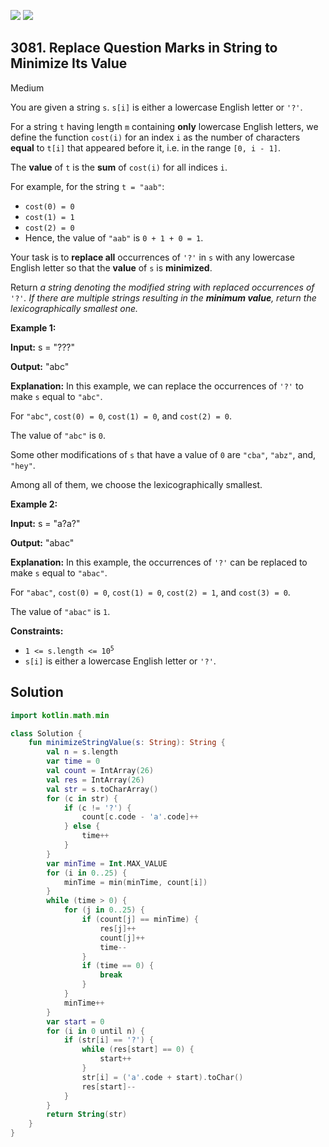 [![](https://img.shields.io/github/stars/javadev/LeetCode-in-Kotlin?label=Stars&style=flat-square)](https://github.com/javadev/LeetCode-in-Kotlin)
[![](https://img.shields.io/github/forks/javadev/LeetCode-in-Kotlin?label=Fork%20me%20on%20GitHub%20&style=flat-square)](https://github.com/javadev/LeetCode-in-Kotlin/fork)

## 3081\. Replace Question Marks in String to Minimize Its Value

Medium

You are given a string `s`. `s[i]` is either a lowercase English letter or `'?'`.

For a string `t` having length `m` containing **only** lowercase English letters, we define the function `cost(i)` for an index `i` as the number of characters **equal** to `t[i]` that appeared before it, i.e. in the range `[0, i - 1]`.

The **value** of `t` is the **sum** of `cost(i)` for all indices `i`.

For example, for the string `t = "aab"`:

*   `cost(0) = 0`
*   `cost(1) = 1`
*   `cost(2) = 0`
*   Hence, the value of `"aab"` is `0 + 1 + 0 = 1`.

Your task is to **replace all** occurrences of `'?'` in `s` with any lowercase English letter so that the **value** of `s` is **minimized**.

Return _a string denoting the modified string with replaced occurrences of_ `'?'`_. If there are multiple strings resulting in the **minimum value**, return the lexicographically smallest one._

**Example 1:**

**Input:** s = "???"

**Output:** "abc"

**Explanation:** In this example, we can replace the occurrences of `'?'` to make `s` equal to `"abc"`.

For `"abc"`, `cost(0) = 0`, `cost(1) = 0`, and `cost(2) = 0`.

The value of `"abc"` is `0`.

Some other modifications of `s` that have a value of `0` are `"cba"`, `"abz"`, and, `"hey"`.

Among all of them, we choose the lexicographically smallest.

**Example 2:**

**Input:** s = "a?a?"

**Output:** "abac"

**Explanation:** In this example, the occurrences of `'?'` can be replaced to make `s` equal to `"abac"`.

For `"abac"`, `cost(0) = 0`, `cost(1) = 0`, `cost(2) = 1`, and `cost(3) = 0`.

The value of `"abac"` is `1`.

**Constraints:**

*   <code>1 <= s.length <= 10<sup>5</sup></code>
*   `s[i]` is either a lowercase English letter or `'?'`.

## Solution

```kotlin
import kotlin.math.min

class Solution {
    fun minimizeStringValue(s: String): String {
        val n = s.length
        var time = 0
        val count = IntArray(26)
        val res = IntArray(26)
        val str = s.toCharArray()
        for (c in str) {
            if (c != '?') {
                count[c.code - 'a'.code]++
            } else {
                time++
            }
        }
        var minTime = Int.MAX_VALUE
        for (i in 0..25) {
            minTime = min(minTime, count[i])
        }
        while (time > 0) {
            for (j in 0..25) {
                if (count[j] == minTime) {
                    res[j]++
                    count[j]++
                    time--
                }
                if (time == 0) {
                    break
                }
            }
            minTime++
        }
        var start = 0
        for (i in 0 until n) {
            if (str[i] == '?') {
                while (res[start] == 0) {
                    start++
                }
                str[i] = ('a'.code + start).toChar()
                res[start]--
            }
        }
        return String(str)
    }
}
```